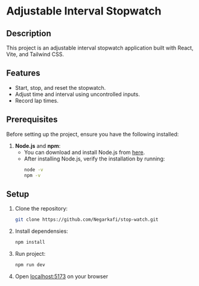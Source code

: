 # Adjustable Interval Stopwatch

## Description

This project is an adjustable interval stopwatch application built with React,
Vite, and Tailwind CSS.

## Features

- Start, stop, and reset the stopwatch.
- Adjust time and interval using uncontrolled inputs.
- Record lap times.

## Prerequisites

Before setting up the project, ensure you have the following installed:

1. **Node.js** and **npm**:
   - You can download and install Node.js from [here](https://nodejs.org/).
   - After installing Node.js, verify the installation by running:
     ```bash
     node -v
     npm -v
     ```

## Setup

1. Clone the repository:

   ```bash
   git clone https://github.com/Negarkafi/stop-watch.git
   ```

2. Install dependensies:

   ```bash
   npm install
   ```

3. Run project:

   ```bash
   npm run dev
   ```

4. Open [localhost:5173](http://localhost:5173/) on your browser
